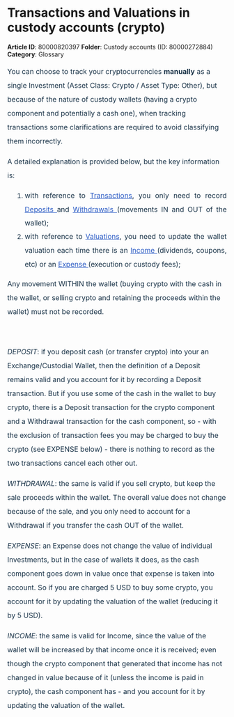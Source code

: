# Transactions and Valuations in custody accounts (crypto)

**Article ID**: 80000820397
**Folder**: Custody accounts (ID: 80000272884)
**Category**: Glossary

<p style="box-sizing: border-box; margin-bottom: 0px; margin-left: 0in; font-size: 15px; line-height: 30px; word-break: normal; overflow-wrap: break-word; color: rgb(24, 50, 71); font-family: -apple-system, system-ui, "Segoe UI", Roboto, "Helvetica Neue", Arial, sans-serif; font-weight: 400; text-indent: 0px; text-align: justify;"><span dir="ltr" style="box-sizing: border-box; font-size: 16px; line-height: 32px;">You can choose to track your cryptocurrencies </span><span style="box-sizing: border-box; font-size: 16px;"><span dir="ltr" style="box-sizing: border-box; line-height: 32px;"><strong>manually</strong> as a single Investment (Asset Class: Crypto / Asset Type: Other), but because of the nature of custody wallets (having a crypto component and potentially a cash one), <span style="box-sizing: border-box; line-height: 32px;"><span dir="ltr" style="box-sizing: border-box; line-height: 17.12px;">when tracking transactions </span></span>some clarifications are required to avoid classifying them incorrectly.  </span></span></p><p style="box-sizing: border-box; margin-bottom: 0px; margin-left: 0in; font-size: 15px; line-height: 30px; word-break: normal; overflow-wrap: break-word; color: rgb(24, 50, 71); font-family: -apple-system, system-ui, "Segoe UI", Roboto, "Helvetica Neue", Arial, sans-serif; font-weight: 400; text-indent: 0px; text-align: justify;"><span style="box-sizing: border-box; font-size: 16px;"><span style="box-sizing: border-box; line-height: 32px;">A detailed explanation is provided below, but the key information is:<br style="box-sizing: border-box;"></span></span></p><ol style="box-sizing: border-box; margin-bottom: 4px; margin-left: 0px; padding: 0px 0px 0px 40px; line-height: 17px; color: rgb(24, 50, 71); font-family: -apple-system, system-ui, "Segoe UI", Roboto, "Helvetica Neue", Arial, sans-serif; font-size: 13px; font-weight: 400; text-align: start; text-indent: 0px; list-style-type: lower-alpha;"><li style="box-sizing: border-box; font-size: 15px; line-height: 30px; margin-bottom: 0px; margin-left: 0px; word-break: normal; overflow-wrap: break-word; text-align: justify;"><span style="box-sizing: border-box; font-size: 16px;"><span dir="ltr" style="box-sizing: border-box; line-height: 32px;">with reference to <a href="https://support.exirio.com/en/support/solutions/articles/80000369032" style="box-sizing: border-box; color: rgb(44, 92, 197);">Transactions</a>, you only need to record <a href="https://support.exirio.com/en/support/solutions/articles/80000369033" style="box-sizing: border-box; color: rgb(44, 92, 197);">Deposits </a>and <a href="https://support.exirio.com/en/support/solutions/articles/80000369034" style="box-sizing: border-box; color: rgb(44, 92, 197);">Withdrawals </a>(movements IN and OUT of the wallet);</span></span></li><li style="box-sizing: border-box; font-size: 15px; line-height: 30px; margin-bottom: 0px; margin-left: 0px; word-break: normal; overflow-wrap: break-word; text-align: justify;"><span style="box-sizing: border-box; font-size: 16px;"><span dir="ltr" style="box-sizing: border-box; line-height: 32px;">with reference to <a href="https://support.exirio.com/en/support/solutions/articles/80000388165" style="box-sizing: border-box; color: rgb(44, 92, 197);">Valuations</a>, you need to update the wallet valuation each time there is an <a href="https://support.exirio.com/en/support/solutions/articles/80000369035" style="box-sizing: border-box; color: rgb(44, 92, 197);">Income </a>(dividends, coupons, etc) or an <a href="https://support.exirio.com/en/support/solutions/articles/80000369036" style="box-sizing: border-box; color: rgb(44, 92, 197);">Expense </a>(execution or custody fees);</span></span></li></ol><p style="box-sizing: border-box; margin-bottom: 0px; margin-left: 0px; font-size: 13px; line-height: 18px; word-break: normal; overflow-wrap: break-word; color: rgb(24, 50, 71); font-family: -apple-system, system-ui, "Segoe UI", Roboto, "Helvetica Neue", Arial, sans-serif; font-weight: 400; text-align: start; text-indent: 0px;"><span style="box-sizing: border-box; font-size: 16px;"><span dir="ltr" style="box-sizing: border-box; line-height: 32px;">Any movement WITHIN the wallet (buying crypto with the cash in the wallet, or selling crypto and retaining the proceeds within the wallet) must not be recorded. </span></span></p><p style="box-sizing: border-box; margin-bottom: 0px; margin-left: 0px; font-size: 13px; line-height: 18px; word-break: normal; overflow-wrap: break-word; color: rgb(24, 50, 71); font-family: -apple-system, system-ui, "Segoe UI", Roboto, "Helvetica Neue", Arial, sans-serif; font-weight: 400; text-align: start; text-indent: 0px;"><span style="box-sizing: border-box; font-size: 16px;"><span style="box-sizing: border-box; line-height: 32px;"><br style="box-sizing: border-box;"></span></span></p><p style="box-sizing: border-box; margin-bottom: 0px; margin-left: 0in; font-size: 15px; line-height: 30px; word-break: normal; overflow-wrap: break-word; color: rgb(24, 50, 71); font-family: -apple-system, system-ui, "Segoe UI", Roboto, "Helvetica Neue", Arial, sans-serif; font-weight: 400; text-indent: 0px; text-align: justify;"><span style="box-sizing: border-box; font-size: 16px;"><span dir="ltr" style="box-sizing: border-box; line-height: 32px;"><em style="box-sizing: border-box;">DEPOSIT</em>: if you deposit cash (or transfer crypto) into your an <span dir="ltr" style="box-sizing: border-box; line-height: 32px;">Exchange/Custodial Wallet</span>, then the definition of a Deposit remains valid and you account for it by recording a Deposit transaction. But if you use some of the cash in the <span dir="ltr" style="color: rgb(24, 50, 71); font-family: -apple-system, system-ui, "Segoe UI", Roboto, "Helvetica Neue", Arial, sans-serif; font-size: 16px; font-weight: 400; text-align: justify; text-indent: 0px; display: inline !important;">wallet </span>to buy crypto, there is a Deposit transaction for the crypto component and a Withdrawal transaction for the cash component, so - with the exclusion of transaction fees you may be charged to buy the crypto (see EXPENSE below) - there is nothing to record as the two transactions cancel each other out.</span></span></p><p style="box-sizing: border-box; margin-bottom: 0px; margin-left: 0in; font-size: 15px; line-height: 30px; word-break: normal; overflow-wrap: break-word; color: rgb(24, 50, 71); font-family: -apple-system, system-ui, "Segoe UI", Roboto, "Helvetica Neue", Arial, sans-serif; font-weight: 400; text-indent: 0px; text-align: justify;"><span style="box-sizing: border-box; font-size: 16px;"><span dir="ltr" style="box-sizing: border-box; line-height: 32px;"><em style="box-sizing: border-box;">WITHDRAWAL</em>: the same is valid if you sell crypto, but keep the sale proceeds within the <span dir="ltr" style="color: rgb(24, 50, 71); font-family: -apple-system, system-ui, "Segoe UI", Roboto, "Helvetica Neue", Arial, sans-serif; font-size: 16px; font-weight: 400; text-align: justify; text-indent: 0px; display: inline !important;">wallet</span>. The overall value does not change because of the sale, and you only need to account for a Withdrawal if you transfer the cash OUT of the wallet.</span></span></p><p style="box-sizing: border-box; margin-bottom: 0px; margin-left: 0in; font-size: 15px; line-height: 30px; word-break: normal; overflow-wrap: break-word; color: rgb(24, 50, 71); font-family: -apple-system, system-ui, "Segoe UI", Roboto, "Helvetica Neue", Arial, sans-serif; font-weight: 400; text-indent: 0px; text-align: justify;"><span style="box-sizing: border-box; font-size: 16px;"><span dir="ltr" style="box-sizing: border-box; line-height: 32px;"><em style="box-sizing: border-box;">EXPENSE</em>: an Expense does not change the value of individual Investments, but in the case of wallets it does, as the cash component goes down in value once that expense is taken into account. So if you are charged 5 USD to buy some crypto, you account for it by updating the valuation of the wallet (reducing it by 5 USD).</span></span></p><p style="box-sizing: border-box; margin-bottom: 0px; margin-left: 0in; font-size: 15px; line-height: 30px; word-break: normal; overflow-wrap: break-word; color: rgb(24, 50, 71); font-family: -apple-system, system-ui, "Segoe UI", Roboto, "Helvetica Neue", Arial, sans-serif; font-weight: 400; text-indent: 0px; text-align: justify;"><span style="box-sizing: border-box; font-size: 16px;"><span dir="ltr" style="box-sizing: border-box; line-height: 32px;"><em style="box-sizing: border-box;">INCOME</em>: the same is valid for Income, since the value of the wallet will be increased by that income once it is received; even though the crypto component that generated that income has not changed in value because of it (unless the income is paid in crypto), the cash component has - and you account for it by updating the valuation of the wallet</span></span><span style="box-sizing: border-box; font-size: 14px; line-height: 28px;"><span dir="ltr" style="box-sizing: border-box; font-size: 16px; line-height: 17.12px;">.  </span></span></p>